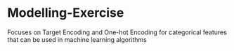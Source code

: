 # Modelling-Exercise

Focuses on Target Encoding and One-hot Encoding for categorical features that can be used in machine learning algorithms
